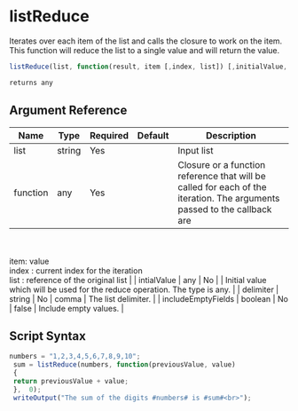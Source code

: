# listReduce

Iterates over each item of the list and calls the closure to work on the item. This function will reduce the list to a single value and will return the value.

```javascript
listReduce(list, function(result, item [,index, list]) [,initialValue, delimiter, includeEmptyFields])
```

```javascript
returns any
```

## Argument Reference

| Name | Type | Required | Default | Description |
| --- | --- | --- | --- | --- |
| list | string | Yes |  | Input list |
| function | any | Yes |  | Closure or a function reference that will be called for each of the iteration. The arguments passed to the callback are<br /><br />item: value<br />index : current index for the iteration<br />list : reference of the original list |
| intialValue | any | No |  | Initial value which will be used for the reduce operation. The type is any. |
| delimiter | string | No | comma | The list delimiter. |
| includeEmptyFields | boolean | No | false | Include empty values. |

## Script Syntax

```javascript
numbers = "1,2,3,4,5,6,7,8,9,10"; 
 sum = listReduce(numbers, function(previousValue, value) 
 { 
 return previousValue + value; 
 },  0); 
 writeOutput("The sum of the digits #numbers# is #sum#<br>");
```
